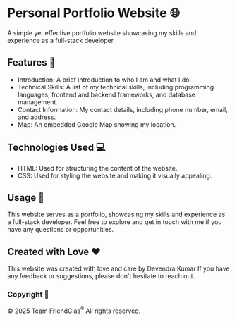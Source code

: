 # Personal Portfolio Website 🌐

A simple yet effective portfolio website showcasing my skills and experience as a full-stack developer.

## Features 🎨

- Introduction: A brief introduction to who I am and what I do.
- Technical Skills: A list of my technical skills, including programming languages, frontend and backend frameworks, and database management.
- Contact Information: My contact details, including phone number, email, and address.
- Map: An embedded Google Map showing my location.

## Technologies Used 💻

- HTML: Used for structuring the content of the website.
- CSS: Used for styling the website and making it visually appealing.

## Usage 📄

This website serves as a portfolio, showcasing my skills and experience as a full-stack developer. Feel free to explore and get in touch with me if you have any questions or opportunities.

## Created with Love ❤

This website was created with love and care by  Devendra Kumar If you have any feedback or suggestions, please don't hesitate to reach out.

### Copyright 📝

&copy; 2025 Team FriendClas<sup>&reg;</sup> All rights reserved.
